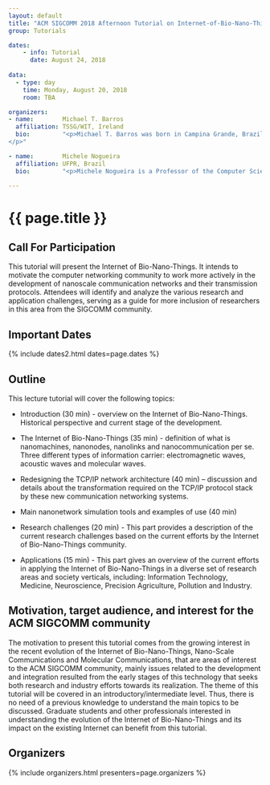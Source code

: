 ```yaml
---
layout: default
title: "ACM SIGCOMM 2018 Afternoon Tutorial on Internet-of-Bio-Nano-Things: Connecting Biological Systems to the Internet (IoN)"
group: Tutorials

dates:
    - info: Tutorial
      date: August 24, 2018
      
data:
  - type: day
    time: Monday, August 20, 2018
    room: TBA

organizers:
- name:        Michael T. Barros
  affiliation: TSSG/WIT, Ireland
  bio:         "<p>Michael T. Barros was born in Campina Grande, Brazil, 1990. He is currently an Irish Research Council Government of Ireland Postdoctoral research fellow associated with the TSSG, WIT.  Michael received his Ph.D. in Telecommunication Software at the Waterford Institute of Technology in 2016, M.Sc. degree in Computer Science at the Federal University of Campina Grande in 2012 and B.Tech. degree in Telematics at the Federal Institute of Education, Science and Technology of Paraiba in 2011. He has published over 40 research papers in diverse journals such as IEEE Transactions on Communications, IEEE Transactions on Nanotechnology, and conferences in wireless communications, optical communications, ad-hoc networks, as well as molecular and nanoscale communications. He is also a reviewer for many journals and participated as technical program committee and reviewer for various international conferences. Interests in Molecular Communications, Nanonetworks and 5G Technology for Connected Health.
</p>"

- name:        Michele Nogueira 
  affiliation: UFPR, Brazil
  bio:         "<p>Michele Nogueira is a Professor of the Computer Science Department at the Federal University of Paraná, Brazil. She holds a Ph.D. degree in Computer Science from the UPMC/Sorbonne Universités, LIP6, France. She was a visiting researcher at the Broadband Wireless Networking Laboratory, GeorgiaTech, USA (2009) and a visiting scholar at the Electrical and Computer Engineering Department, Carnegie Mellon University, USA (2016-2017). Her research areas include dependability, network management, performance modeling, and wireless networks. She has regularly published in international conferences and journals related to computer networks, in which some of her scientific contributions inspired by biological algorithms have received the Best Paper Award.</p>"

---
```


# {{ page.title }}

## Call For Participation

This tutorial will present the Internet of Bio-Nano-Things. It intends to motivate the computer networking community to work more actively in the development of nanoscale communication networks and their transmission protocols. Attendees will identify and analyze the various research and application challenges, serving as a guide for more inclusion of researchers in this area from the SIGCOMM community.

## <i class="fa fa-calendar"></i> Important Dates

{% include dates2.html dates=page.dates %}

## Outline
This lecture tutorial will cover the following topics:

- Introduction (30 min) - overview on the Internet of Bio-Nano-Things. Historical perspective and current stage of the development. 

- The Internet of Bio-Nano-Things (35 min) - definition of what is nanomachines, nanonodes, nanolinks and nanocommunication per se. Three different types of information carrier: electromagnetic waves, acoustic waves and molecular waves.

- Redesigning the TCP/IP network architecture (40 min) – discussion and details about the transformation required on the TCP/IP protocol stack by these new communication networking systems. 

- Main nanonetwork simulation tools and examples of use (40 min)

- Research challenges (20 min) - This part provides a description of the current research challenges based on the current efforts by the Internet of Bio-Nano-Things community. 

- Applications (15 min) - This part gives an overview of the current efforts in applying the Internet of Bio-Nano-Things in a diverse set of research areas and society verticals, including: Information Technology, Medicine, Neuroscience, Precision Agriculture, Pollution and Industry.


## Motivation, target audience, and interest for the ACM SIGCOMM community
The motivation to present this tutorial comes from the growing interest in the recent evolution of the Internet of Bio-Nano-Things, Nano-Scale Communications and Molecular Communications, that are areas of interest to the ACM SIGCOMM community, mainly issues related to the development and integration resulted from the early stages of this technology that seeks both research and industry efforts towards its realization. The theme of this tutorial will be covered in an introductory/intermediate level. Thus, there is no need of a previous knowledge to understand the main topics to be discussed. Graduate students and other professionals interested in understanding the evolution of the Internet of Bio-Nano-Things and its impact on the existing Internet can benefit from this tutorial.


## Organizers

{% include organizers.html presenters=page.organizers %}

<!--
## Tutorial Program

{% include program.html type="tutorial-p4" data=page.data %}
-->

